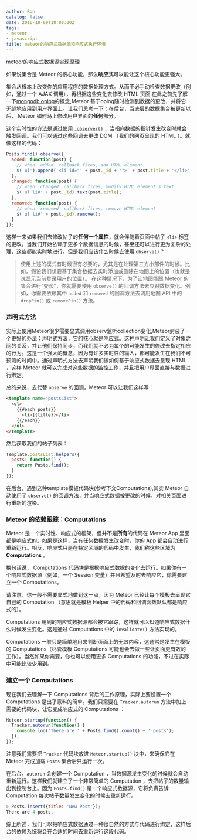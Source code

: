 ```yaml
---
author: Ron
catalog: false
date: 2016-10-09T18:00:00Z
tags:
- meteor
- javascript
title: meteor的响应式数据源和响应式执行环境
---
```


meteor的响应式数据源实现原理
<!--more-->

如果说集合是 Meteor 的核心功能，那么**响应式**可以能让这个核心功能更强大。

集合从根本上改变你的应用程序的数据处理方式。从而不必手动检查数据更改（例如，通过一个 AJAX 调用），再根据这些变化去修改 HTML 页面.在此之前先了解一下[mongodb oplog](https://docs.mongodb.com/manual/core/replica-set-oplog/)的概念,Meteor 基于oplog随时检测到数据的更改，并将它无缝地应用到用户界面上。让我们思考一下：在后台，当底层的数据集合被更新以后， Meteor 如何马上修改用户界面的**任何**部分。

这个实时性的方法是通过使用 [`.observer()`](https://docs.meteor.com/api/collections.html#Mongo-Cursor-observe) ，当指向数据的指针发生改变时就会触发回调。我们可以通过这些回调去更改 DOM （我们的网页呈现的 HTML ）。就像这样的代码：

~~~js
Posts.find().observe({
  added: function(post) {
    // when 'added' callback fires, add HTML element
    $('ul').append('<li id="' + post._id + '">' + post.title + '</li>');
  },
  changed: function(post) {
    // when 'changed' callback fires, modify HTML element's text
    $('ul li#' + post._id).text(post.title);
  },
  removed: function(post) {
    // when 'removed' callback fires, remove HTML element
    $('ul li#' + post._id).remove();
  }
});
~~~

这样一来如果我们去修改帖子的**任何一个属性**，就会伴随着页面中帖子 `<li>` 标签的更改。当我们开始依赖于更多个数据信息的时候，甚至还可以进行更为复杂的处理，这些都能实时地进行。但是我们应该什么时候去使用 `observe()` ?


>  使用上述的模式有时候很有必要的，尤其是在处理第三方小部件的时候。比如，假设我们想要基于集合数据去实时添加或删除在地图上的位置（也就是说显示当前登录用户的位置）。
  在这种情况下，为了让地图能跟 Meteor 的集合进行“交谈”，你就需要使用 `observe()` 的回调方法去应对数据变化。例如，你需要依赖其中 `added` 和 `removed` 的回调方法去调用地图 API 中的 `dropPin()` 或 `removePin()` 方法。



### 声明式方法

实际上使用Meteor很少需要显式调用observ监听collection变化,Meteor封装了一个更好的办法：声明式方法，它的核心就是响应式。这种声明让我们定义了对象之间的关系，并让他们保持同步，而我们就不必为每个的可能发生的修改去指定相应的行为。这是一个强大的概念，因为有许多实时性的输入，都可能发生在我们不可预测的时间中。通过声明式方法去声明我们该如何基于响应式数据去呈现 HTML ，这样 Meteor 就可以完成对这些数据的监控工作，并且把用户界面直接与数据进行绑定。

总的来说，去代替 `observe` 的回调，Meteor 可以让我们这样写：

~~~html
<template name="postsList">
  <ul>
    {{#each posts}}
      <li>{{title}}</li>
    {{/each}}
  </ul>
</template>
~~~

然后获取我们的帖子列表：

~~~js
Template.postsList.helpers({
  posts: function() {
    return Posts.find();
  }
});
~~~

在后台，遇到这种template模板代码块(参考下文Computations),其实 Meteor 自动使用了 `observe()` 的回调方法，并当响应式数据被更改的时候，对相关页面进行重新的渲染。

### Meteor 的依赖跟踪：Computations

Meteor 是一个实时性、响应式的框架，但并不是**所有**的代码在 Meteor App 里面都是响应式的。如果是这样，当有任何数据发生改变时，你的 App 都会自动进行重新运行。相反，响应式只是在特定区域的代码中发生，我们称这些区域为 **Computations** 。

换句话说， Computations 代码块是根据响应式数据的变化去运行。如果你有一个响应式数据源（例如，一个 Session 变量）并且希望及时去响应它，你需要建立一个 Computations。

请注意，你一般不需要显式地做到这一点，因为 Meteor 已经让每个模板去呈现它自己的 Computation （意思就是模板 Helper 中的代码和回调函数默认都是响应式的）。

Computations 用到的响应式数据源都会被它跟踪，这样就可以知道响应式数据什么时候发生变化。这是通过 Computations 中的 `invalidate()` 方法实现的。

Computations 一般只是简单地用来判断页面上的无效内容，这通常是发生在模板的 Computations（尽管模板 Computations 可能也会去做一些让页面更有效的工作）。当然如果你需要，你也可以使用更多 Computations 的功能，不过在实际中可能比较少用到。

### 建立一个 Computations

现在我们去理解一下 Computations 背后的工作原理，实际上要设置一个 Computations 是出乎意料的简单。我们只需要在 `Tracker.autorun` 方法中加上需要的代码块，让它变成响应式的 Computations ：

~~~js
Meteor.startup(function() {
  Tracker.autorun(function() {
    console.log('There are ' + Posts.find().count() + ' posts');
  });
});
~~~

注意我们需要把 `Tracker` 代码块放进 `Meteor.startup()` 块中，来确保它在 Meteor 完成加载 `Posts` 集合后只运行一次。

在后台，`autorun` 会创建一个 Computation ，当数据源发生变化的时候就会自动重新运行。这样我们就建立了一个非常简单的  Computation ，去把帖子的数量输出到控制台上。因为 `Posts.find()` 是一个响应式数据源，它将负责告诉 Computation 每次帖子数量发生变化的时候去重新运行。

~~~js
> Posts.insert({title: 'New Post'});
There are 4 posts.
~~~

综上所述，我们可以把响应式数据通过一种很自然的方式与代码进行绑定，这样后台的依赖系统将会在合适的时间去重新运行这段代码。
